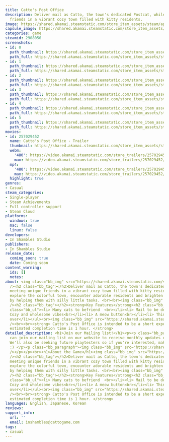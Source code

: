 ```yaml
---
title: Catto's Post Office
description: Deliver mail as Catto, the town's dedicated Postcat, while meeting unique
  friends in a vibrant cozy town filled with kitty residents.
image: https://shared.akamai.steamstatic.com/store_item_assets/steam/apps/2908050/header.jpg?t=1730458063
capsule_image: https://shared.akamai.steamstatic.com/store_item_assets/steam/apps/2908050/f9dce7e9b61e919f0322c2f861fd1cb905b4e192/capsule_231x87.jpg?t=1730458063
categories: game
steamid: 2908050
screenshots:
- id: 0
  path_thumbnail: https://shared.akamai.steamstatic.com/store_item_assets/steam/apps/2908050/ss_b93d31d0bae139036aab7ee6e28c2d5c676c6e3b.600x338.jpg?t=1730458063
  path_full: https://shared.akamai.steamstatic.com/store_item_assets/steam/apps/2908050/ss_b93d31d0bae139036aab7ee6e28c2d5c676c6e3b.1920x1080.jpg?t=1730458063
- id: 1
  path_thumbnail: https://shared.akamai.steamstatic.com/store_item_assets/steam/apps/2908050/ss_b54a082c5069912ac8f20d7cdec1030f30587678.600x338.jpg?t=1730458063
  path_full: https://shared.akamai.steamstatic.com/store_item_assets/steam/apps/2908050/ss_b54a082c5069912ac8f20d7cdec1030f30587678.1920x1080.jpg?t=1730458063
- id: 2
  path_thumbnail: https://shared.akamai.steamstatic.com/store_item_assets/steam/apps/2908050/ss_071fccd9babf16f886ef70f9b2dc915764dcc2a5.600x338.jpg?t=1730458063
  path_full: https://shared.akamai.steamstatic.com/store_item_assets/steam/apps/2908050/ss_071fccd9babf16f886ef70f9b2dc915764dcc2a5.1920x1080.jpg?t=1730458063
- id: 3
  path_thumbnail: https://shared.akamai.steamstatic.com/store_item_assets/steam/apps/2908050/ss_e42ef61173f192ea9f7177946eac0ecc3652f3ca.600x338.jpg?t=1730458063
  path_full: https://shared.akamai.steamstatic.com/store_item_assets/steam/apps/2908050/ss_e42ef61173f192ea9f7177946eac0ecc3652f3ca.1920x1080.jpg?t=1730458063
- id: 4
  path_thumbnail: https://shared.akamai.steamstatic.com/store_item_assets/steam/apps/2908050/ss_b63f31385e3ac25d3140b2ad3a3647f16174129a.600x338.jpg?t=1730458063
  path_full: https://shared.akamai.steamstatic.com/store_item_assets/steam/apps/2908050/ss_b63f31385e3ac25d3140b2ad3a3647f16174129a.1920x1080.jpg?t=1730458063
- id: 5
  path_thumbnail: https://shared.akamai.steamstatic.com/store_item_assets/steam/apps/2908050/ss_1790fad033db2053492ff5e7678bf696e4435465.600x338.jpg?t=1730458063
  path_full: https://shared.akamai.steamstatic.com/store_item_assets/steam/apps/2908050/ss_1790fad033db2053492ff5e7678bf696e4435465.1920x1080.jpg?t=1730458063
movies:
- id: 257029452
  name: Catto's Post Office - Trailer
  thumbnail: https://shared.akamai.steamstatic.com/store_item_assets/steam/apps/257029452/movie.293x165.jpg?t=1720753272
  webm:
    '480': https://video.akamai.steamstatic.com/store_trailers/257029452/movie480_vp9.webm?t=1720753272
    max: https://video.akamai.steamstatic.com/store_trailers/257029452/movie_max_vp9.webm?t=1720753272
  mp4:
    '480': https://video.akamai.steamstatic.com/store_trailers/257029452/movie480.mp4?t=1720753272
    max: https://video.akamai.steamstatic.com/store_trailers/257029452/movie_max.mp4?t=1720753272
  highlight: true
genres:
- Casual
steam_categories:
- Single-player
- Steam Achievements
- Full controller support
- Steam Cloud
platforms:
  windows: true
  mac: false
  linux: false
developers:
- In Shambles Studio
publishers:
- In Shambles Studio
release_date:
  coming_soon: true
  date: Coming soon
content_warning:
  ids: []
  notes:
about: <img class="bb_img" src="https://shared.akamai.steamstatic.com/store_item_assets/steam/apps/2908050/extras/Exploring.gif?t=1730458063"
  /><h2 class="bb_tag"></h2>Deliver mail as Catto, the town's dedicated Postcat, while
  meeting unique friends in a vibrant cozy town filled with kitty residents. As you
  explore the colorful town, encounter adorable residents and brighten up their day
  by helping them with silly little tasks. <br><br><img class="bb_img" src="https://shared.akamai.steamstatic.com/store_item_assets/steam/apps/2908050/extras/wack.gif?t=1730458063"
  /><h2 class="bb_tag"></h2><strong>Key Features</strong><h2 class="bb_tag"></h2><ul
  class="bb_ul"><li> Many cats to befriend  <br></li><li> Mail to be delivered<br></li><li>
  Cozy and wholesome vibes<br></li><li> A meow button<br></li><li> Things to knock
  over</li></ul><br><img class="bb_img" src="https://shared.akamai.steamstatic.com/store_item_assets/steam/apps/2908050/extras/LeafPile.gif?t=1730458063"
  /><br><br><strong> Catto's Post Office is intended to be a short experience. The
  estimated completion time is 1 hour. </strong>
detailed_description: <h1>Join our Mailing list!</h1><p><p class="bb_paragraph">You
  can join our mailing list on our website to receive monthly updates on the game!
  We'll also be seeking future playtesters so if you're interested, make sure to subscribe
  :) </p><p class="bb_paragraph"><img class="bb_img" src="https://shared.akamai.steamstatic.com/store_item_assets/steam/apps/2908050/extras/sunset.gif?t=1730458063"
  /></p></p><br><h1>About the Game</h1><img class="bb_img" src="https://shared.akamai.steamstatic.com/store_item_assets/steam/apps/2908050/extras/Exploring.gif?t=1730458063"
  /><h2 class="bb_tag"></h2>Deliver mail as Catto, the town's dedicated Postcat, while
  meeting unique friends in a vibrant cozy town filled with kitty residents. As you
  explore the colorful town, encounter adorable residents and brighten up their day
  by helping them with silly little tasks. <br><br><img class="bb_img" src="https://shared.akamai.steamstatic.com/store_item_assets/steam/apps/2908050/extras/wack.gif?t=1730458063"
  /><h2 class="bb_tag"></h2><strong>Key Features</strong><h2 class="bb_tag"></h2><ul
  class="bb_ul"><li> Many cats to befriend  <br></li><li> Mail to be delivered<br></li><li>
  Cozy and wholesome vibes<br></li><li> A meow button<br></li><li> Things to knock
  over</li></ul><br><img class="bb_img" src="https://shared.akamai.steamstatic.com/store_item_assets/steam/apps/2908050/extras/LeafPile.gif?t=1730458063"
  /><br><br><strong> Catto's Post Office is intended to be a short experience. The
  estimated completion time is 1 hour. </strong>
languages: English, Japanese, Korean
reviews:
support_info:
  url: ''
  email: inshambles@cattogame.com
tags:
- casual
---
```


